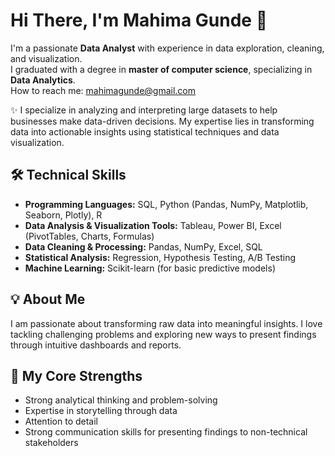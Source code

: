 # Hi There, I'm Mahima Gunde 👋  

I'm a passionate **Data Analyst** with experience in data exploration, cleaning, and visualization.  
I graduated with a degree in **master of computer science**, specializing in **Data Analytics**.  
How to reach me: mahimagunde@gmail.com 

✨ I specialize in analyzing and interpreting large datasets to help businesses make data-driven decisions. My expertise lies in transforming data into actionable insights using statistical techniques and data visualization.

## 🛠️ Technical Skills  

- **Programming Languages:** SQL, Python (Pandas, NumPy, Matplotlib, Seaborn, Plotly), R  
- **Data Analysis & Visualization Tools:** Tableau, Power BI, Excel (PivotTables, Charts, Formulas)  
- **Data Cleaning & Processing:** Pandas, NumPy, Excel, SQL  
- **Statistical Analysis:** Regression, Hypothesis Testing, A/B Testing  
- **Machine Learning:** Scikit-learn (for basic predictive models)  

## 💡 About Me  

I am passionate about transforming raw data into meaningful insights. I love tackling challenging problems and exploring new ways to present findings through intuitive dashboards and reports.  

## 💪 My Core Strengths  

- Strong analytical thinking and problem-solving  
- Expertise in storytelling through data  
- Attention to detail  
- Strong communication skills for presenting findings to non-technical stakeholders
